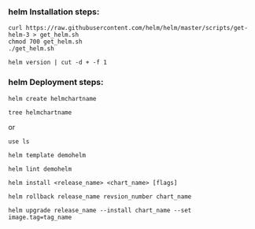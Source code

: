 ###  helm Installation steps:
```
curl https://raw.githubusercontent.com/helm/helm/master/scripts/get-helm-3 > get_helm.sh
chmod 700 get_helm.sh
./get_helm.sh
```
```
helm version | cut -d + -f 1
```
###  helm Deployment steps:
```
helm create helmchartname
```
```
tree helmchartname
```

or 

```
use ls 
```
```
helm template demohelm 
```
```
helm lint demohelm
```
```
helm install <release_name> <chart_name> [flags]
```
```
helm rollback release_name revsion_number chart_name
```
```
helm upgrade release_name --install chart_name --set image.tag=tag_name
```

